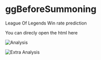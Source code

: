 # ggBeforeSummoning
 League Of Legends Win rate prediction

You can direcly open the html here

![Analysis](https://htmlpreview.github.io/?https://github.com/greasycat/ggBeforeItEnds/blob/main/analysis.html)


![Extra Analysis](https://htmlpreview.github.io/?https://github.com/greasycat/ggBeforeItEnds/blob/main/analysis-extra.html)
